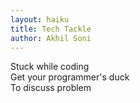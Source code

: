 ```yaml
---
layout: haiku
title: Tech Tackle
author: Akhil Soni
---
```


Stuck while coding <br>
Get your programmer's duck<br>
To discuss problem <br>
